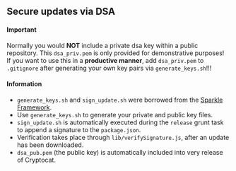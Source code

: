 ## Secure updates via DSA

#### Important
Normally you would **NOT** include a private dsa key within a public repository. This `dsa_priv.pem` is only provided for demonstrative purposes! If you want to use this in a **productive manner**, add `dsa_priv.pem` to `.gitignore` after generating your own key pairs via `generate_keys.sh`!!!

#### Information
* `generate_keys.sh` and `sign_update.sh` were borrowed from the [Sparkle Framework](https://github.com/sparkle-project/Sparkle/wiki/publishing-an-update).
* Use `generate_keys.sh` to generate your private and public key files.
* `sign_update.sh` is automatically executed during the `release` grunt task to append a signature to the `package.json`.
* Verification takes place through `lib/verifySignature.js`, after an update has been downloaded. 
* `dsa_pub.pem` (the public key) is automatically included into very release of Cryptocat.